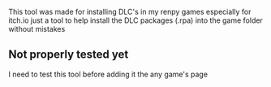 This tool was made for installing DLC's in my renpy games especially for itch.io
just a tool to help install the DLC packages (.rpa) into the game folder without mistakes

## Not properly tested yet

I need to test this tool before adding it the any game's page